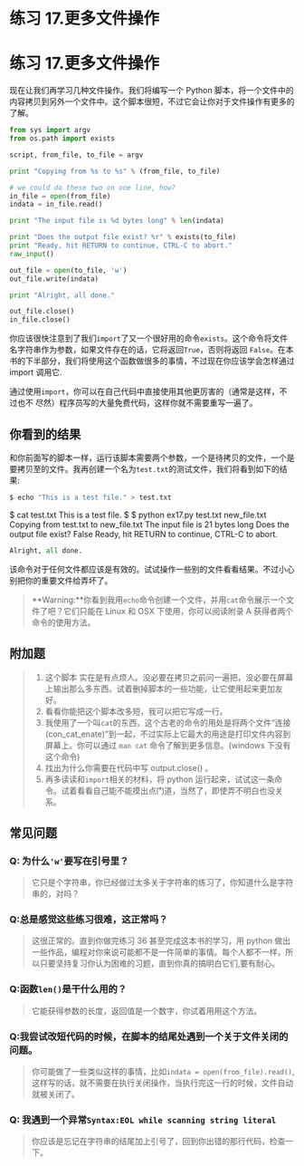 # 练习 17.更多文件操作

# 练习 17.更多文件操作

现在让我们再学习几种文件操作。我们将编写一个 Python 脚本，将一个文件中的内容拷贝到另外一个文件中。这个脚本很短，不过它会让你对于文件操作有更多的了解。

```py
from sys import argv
from os.path import exists

script, from_file, to_file = argv

print "Copying from %s to %s" % (from_file, to_file)

# we could do these two on one line, how?
in_file = open(from_file)
indata = in_file.read()

print "The input file is %d bytes long" % len(indata)

print "Does the output file exist? %r" % exists(to_file)
print "Ready, hit RETURN to continue, CTRL-C to abort."
raw_input()

out_file = open(to_file, 'w')
out_file.write(indata)

print "Alright, all done."

out_file.close()
in_file.close() 
```

你应该很快注意到了我们`import`了又一个很好用的命令`exists`。这个命令将文件名字符串作为参数，如果文件存在的话，它将返回`True`，否则将返回 `False`。在本书的下半部分，我们将使用这个函数做很多的事情，不过现在你应该学会怎样通过 import 调用它.

通过使用`import`，你可以在自己代码中直接使用其他更厉害的（通常是这样，不过也不 尽然）程序员写的大量免费代码，这样你就不需要重写一遍了。

## 你看到的结果

和你前面写的脚本一样，运行该脚本需要两个参数，一个是待拷贝的文件，一个是要拷贝至的文件。我再创建一个名为`test.txt`的测试文件，我们将看到如下的结果:

```py
$ echo "This is a test file." > test.txt 
```

$ cat test.txt This is a test file. $ $ python ex17.py test.txt new_file.txt Copying from test.txt to new_file.txt The input file is 21 bytes long Does the output file exist? False Ready, hit RETURN to continue, CTRL-C to abort.

```py
Alright, all done. 
```

该命令对于任何文件都应该是有效的。试试操作一些别的文件看看结果。不过小心别把你的重要文件给弄坏了。

> **Warning:**你看到我用`echo`命令创建一个文件，并用`cat`命令展示一个文件了吧？它们只能在 Linux 和 OSX 下使用，你可以阅读附录 A 获得者两个命令的使用方法。

## 附加题

> 1.  这个脚本 实在是有点烦人。没必要在拷贝之前问一遍把，没必要在屏幕上输出那么多东西。试着删掉脚本的一些功能，让它使用起来更加友好。
> 2.  看看你能把这个脚本改多短，我可以把它写成一行。
> 3.  我使用了一个叫`cat`的东西，这个古老的命令的用处是将两个文件“连接(con_cat_enate)”到一起，不过实际上它最大的用途是打印文件内容到屏幕上。你可以通过 `man cat` 命令了解到更多信息。(windows 下没有这个命令)
> 4.  找出为什么你需要在代码中写 output.close() 。
> 5.  再多读读和`import`相关的材料，将 python 运行起来，试试这一条命令。试着看看自己能不能摸出点门道，当然了，即使弄不明白也没关系。

## 常见问题

### Q: 为什么`'w'`要写在引号里？

> 它只是个字符串，你已经做过太多关于字符串的练习了，你知道什么是字符串的，对吗？

### Q:总是感觉这些练习很难，这正常吗？

> 这很正常的。直到你做完练习 36 甚至完成这本书的学习，用 python 做出一些作品，编程对你来说可能都不是一件简单的事情。每个人都不一样，所以只要坚持复习你认为困难的习题，直到你真的搞明白它们,要有耐心。

### Q:函数`len()`是干什么用的？

> 它能获得参数的长度，返回值是一个数字，你试着用用这个方法。

### Q:我尝试改短代码的时候，在脚本的结尾处遇到一个关于文件关闭的问题。

> 你可能做了一些类似这样的事情，比如`indata = open(from_file).read()`,这样写的话，就不需要在执行关闭操作，当执行完这一行的时候，文件自动就被关闭了。

### Q: 我遇到一个异常`Syntax:EOL while scanning string literal`

> 你应该是忘记在字符串的结尾加上引号了，回到你出错的那行代码，检查一下。